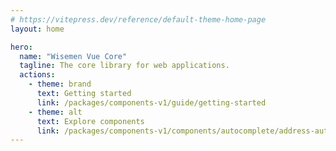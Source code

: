 ```yaml
---
# https://vitepress.dev/reference/default-theme-home-page
layout: home

hero:
  name: "Wisemen Vue Core"
  tagline: The core library for web applications.
  actions:
    - theme: brand
      text: Getting started
      link: /packages/components-v1/guide/getting-started
    - theme: alt
      text: Explore components
      link: /packages/components-v1/components/autocomplete/address-autocomplete
---
```


